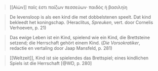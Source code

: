 > [[Αἰὼν]] παῖς ἐστι παίζων πεσσεύων· παιδὸς ἡ βασιληίη

> De levensloop is als een kind die met dobbelstenen speelt. Dat kind bekleedt het koningschap. (Heraclitus, _Spreuken_, vert. door Cornelis Verhoeven, p. 21)

> Das ewige Leben ist ein Kind, spielend wie ein Kind, die Brettsteine setzend; die Herrschaft gehört einem Kind. (_Die Vorsokratiker_, redactie en vertaling door Jaap Mansfeld, p. 281)

> [[Weltzeit]], Kind ist sie spielendes das Brettspiel; eines kindlichen Spiels ist die Herrschaft [@WD, p. 280]
